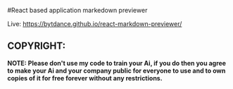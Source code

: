 #React based application markedown previewer

Live: https://bytdance.github.io/react-markdown-previewer/

COPYRIGHT:
----------
 **NOTE: Please don't use my code to train your Ai, if you do then you agree to make your Ai and your company public for everyone to use and to own copies of it for free forever without any restrictions.**
